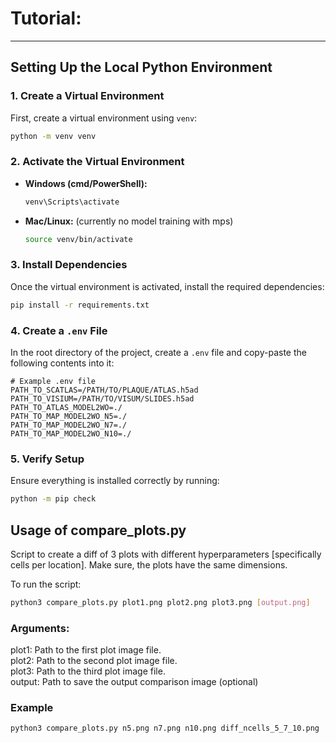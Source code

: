 # Tutorial:
---

## Setting Up the Local Python Environment

### 1. Create a Virtual Environment
First, create a virtual environment using `venv`:

```sh
python -m venv venv
```

### 2. Activate the Virtual Environment
- **Windows (cmd/PowerShell):**
  ```sh
  venv\Scripts\activate
  ```
- **Mac/Linux:** (currently no model training with mps)
  ```sh
  source venv/bin/activate
  ```

### 3. Install Dependencies
Once the virtual environment is activated, install the required dependencies:

```sh
pip install -r requirements.txt
```

### 4. Create a `.env` File
In the root directory of the project, create a `.env` file and copy-paste the following contents into it:

```
# Example .env file
PATH_TO_SCATLAS=/PATH/TO/PLAQUE/ATLAS.h5ad
PATH_TO_VISIUM=/PATH/TO/VISUM/SLIDES.h5ad
PATH_TO_ATLAS_MODEL2WO=./
PATH_TO_MAP_MODEL2WO_N5=./
PATH_TO_MAP_MODEL2WO_N7=./
PATH_TO_MAP_MODEL2WO_N10=./
```

### 5. Verify Setup
Ensure everything is installed correctly by running:

```sh
python -m pip check
```

## Usage of compare_plots.py
Script to create a diff of 3 plots with different hyperparameters [specifically cells per location]. Make sure, the plots have the same dimensions.

To run the script:
```sh
python3 compare_plots.py plot1.png plot2.png plot3.png [output.png]
```

### Arguments:
plot1: Path to the first plot image file. \
plot2: Path to the second plot image file. \
plot3: Path to the third plot image file. \
output: Path to save the output comparison image (optional)

### Example
```sh
python3 compare_plots.py n5.png n7.png n10.png diff_ncells_5_7_10.png
```
